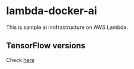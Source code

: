 # lambda-docker-ai

This is sample ai innfrastructure on AWS Lambda.

## TensorFlow versions

Check [here](https://hub.docker.com/r/tensorflow/tensorflow/tags?page=1&name=py3)
